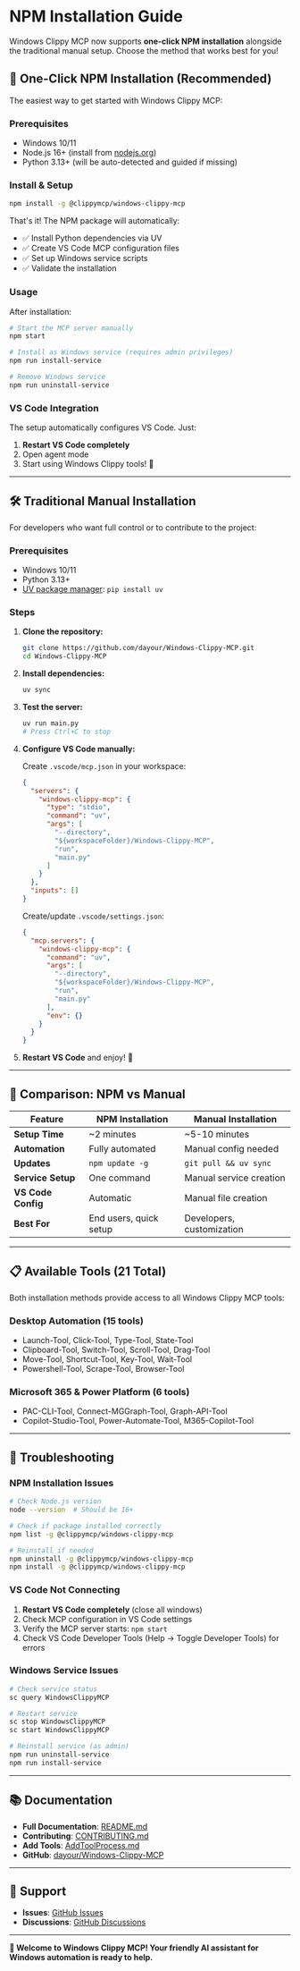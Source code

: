 # NPM Installation Guide

Windows Clippy MCP now supports **one-click NPM installation** alongside the traditional manual setup. Choose the method that works best for you!

## 🚀 One-Click NPM Installation (Recommended)

The easiest way to get started with Windows Clippy MCP:

### Prerequisites
- Windows 10/11
- Node.js 16+ (install from [nodejs.org](https://nodejs.org))
- Python 3.13+ (will be auto-detected and guided if missing)

### Install & Setup
```bash
npm install -g @clippymcp/windows-clippy-mcp
```

That's it! The NPM package will automatically:
- ✅ Install Python dependencies via UV
- ✅ Create VS Code MCP configuration files
- ✅ Set up Windows service scripts
- ✅ Validate the installation

### Usage
After installation:

```bash
# Start the MCP server manually
npm start

# Install as Windows service (requires admin privileges)
npm run install-service

# Remove Windows service
npm run uninstall-service
```

### VS Code Integration
The setup automatically configures VS Code. Just:
1. **Restart VS Code completely**
2. Open agent mode
3. Start using Windows Clippy tools! 🎉

---

## 🛠️ Traditional Manual Installation

For developers who want full control or to contribute to the project:

### Prerequisites
- Windows 10/11
- Python 3.13+
- [UV package manager](https://github.com/astral-sh/uv): `pip install uv`

### Steps
1. **Clone the repository:**
   ```bash
   git clone https://github.com/dayour/Windows-Clippy-MCP.git
   cd Windows-Clippy-MCP
   ```

2. **Install dependencies:**
   ```bash
   uv sync
   ```

3. **Test the server:**
   ```bash
   uv run main.py
   # Press Ctrl+C to stop
   ```

4. **Configure VS Code manually:**

   Create `.vscode/mcp.json` in your workspace:
   ```json
   {
     "servers": {
       "windows-clippy-mcp": {
         "type": "stdio",
         "command": "uv",
         "args": [
           "--directory",
           "${workspaceFolder}/Windows-Clippy-MCP",
           "run",
           "main.py"
         ]
       }
     },
     "inputs": []
   }
   ```

   Create/update `.vscode/settings.json`:
   ```json
   {
     "mcp.servers": {
       "windows-clippy-mcp": {
         "command": "uv",
         "args": [
           "--directory",
           "${workspaceFolder}/Windows-Clippy-MCP",
           "run",
           "main.py"
         ],
         "env": {}
       }
     }
   }
   ```

5. **Restart VS Code** and enjoy! 🚀

---

## 🔄 Comparison: NPM vs Manual

| Feature | NPM Installation | Manual Installation |
|---------|------------------|-------------------|
| **Setup Time** | ~2 minutes | ~5-10 minutes |
| **Automation** | Fully automated | Manual config needed |
| **Updates** | `npm update -g` | `git pull && uv sync` |
| **Service Setup** | One command | Manual service creation |
| **VS Code Config** | Automatic | Manual file creation |
| **Best For** | End users, quick setup | Developers, customization |

---

## 📋 Available Tools (21 Total)

Both installation methods provide access to all Windows Clippy MCP tools:

### Desktop Automation (15 tools)
- Launch-Tool, Click-Tool, Type-Tool, State-Tool
- Clipboard-Tool, Switch-Tool, Scroll-Tool, Drag-Tool
- Move-Tool, Shortcut-Tool, Key-Tool, Wait-Tool
- Powershell-Tool, Scrape-Tool, Browser-Tool

### Microsoft 365 & Power Platform (6 tools)
- PAC-CLI-Tool, Connect-MGGraph-Tool, Graph-API-Tool
- Copilot-Studio-Tool, Power-Automate-Tool, M365-Copilot-Tool

---

## 🐛 Troubleshooting

### NPM Installation Issues
```bash
# Check Node.js version
node --version  # Should be 16+

# Check if package installed correctly
npm list -g @clippymcp/windows-clippy-mcp

# Reinstall if needed
npm uninstall -g @clippymcp/windows-clippy-mcp
npm install -g @clippymcp/windows-clippy-mcp
```

### VS Code Not Connecting
1. **Restart VS Code completely** (close all windows)
2. Check MCP configuration in VS Code settings
3. Verify the MCP server starts: `npm start`
4. Check VS Code Developer Tools (Help → Toggle Developer Tools) for errors

### Windows Service Issues
```bash
# Check service status
sc query WindowsClippyMCP

# Restart service
sc stop WindowsClippyMCP
sc start WindowsClippyMCP

# Reinstall service (as admin)
npm run uninstall-service
npm run install-service
```

---

## 📚 Documentation

- **Full Documentation**: [README.md](README.md)
- **Contributing**: [CONTRIBUTING.md](CONTRIBUTING.md)
- **Add Tools**: [AddToolProcess.md](AddToolProcess.md)
- **GitHub**: [dayour/Windows-Clippy-MCP](https://github.com/dayour/Windows-Clippy-MCP)

---

## 🤝 Support

- **Issues**: [GitHub Issues](https://github.com/dayour/Windows-Clippy-MCP/issues)
- **Discussions**: [GitHub Discussions](https://github.com/dayour/Windows-Clippy-MCP/discussions)

---

**🎉 Welcome to Windows Clippy MCP! Your friendly AI assistant for Windows automation is ready to help.**